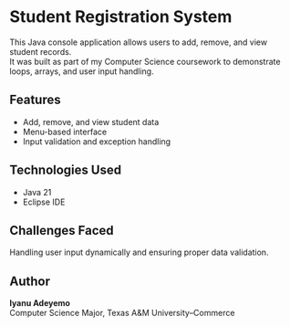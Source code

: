 # Student Registration System

This Java console application allows users to add, remove, and view student records.  
It was built as part of my Computer Science coursework to demonstrate loops, arrays, and user input handling.

## Features
- Add, remove, and view student data
- Menu-based interface
- Input validation and exception handling

## Technologies Used
- Java 21
- Eclipse IDE

## Challenges Faced
Handling user input dynamically and ensuring proper data validation.

## Author
**Iyanu Adeyemo**  
Computer Science Major, Texas A&M University–Commerce
